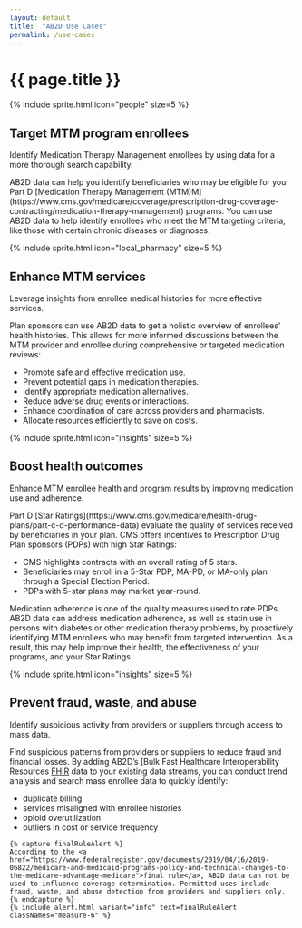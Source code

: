 ```yaml
---
layout: default
title:  "AB2D Use Cases"
permalink: /use-cases
---
```


# {{ page.title }}

<div class="grid-row grid-gap margin-y-4">
  <div class="grid-col-auto">
    {% include sprite.html icon="people" size=5 %}
  </div>
  <div class="grid-col-fill">
    <h2>Target MTM program enrollees</h2>
    <p class="usa-intro text-balance measure-4">Identify Medication Therapy Management enrollees by using data for a more thorough search capability.</p>
    <p>AB2D data can help you identify beneficiaries who may be eligible for your Part D [Medication Therapy Management (MTM)M](https://www.cms.gov/medicare/coverage/prescription-drug-coverage-contracting/medication-therapy-management) programs. You can use AB2D data to help identify enrollees who meet the MTM targeting criteria, like those with certain chronic diseases or diagnoses.</p>
  </div>
</div>

<div class="grid-row grid-gap margin-y-4">
  <div class="grid-col-auto">
    {% include sprite.html icon="local_pharmacy" size=5 %}
  </div>
  <div class="grid-col-fill">
    <h2>Enhance MTM services</h2>
    <p class="usa-intro text-balance measure-4">Leverage insights from enrollee medical histories for more effective services.</p>
    <p>Plan sponsors can use AB2D data to get a holistic overview of enrollees' health histories. This allows for more informed discussions between the MTM provider and enrollee during comprehensive or targeted medication reviews:</p>
    <ul>
      <li>Promote safe and effective medication use.</li>
      <li>Prevent potential gaps in medication therapies.</li>
      <li>Identify appropriate medication alternatives.</li>
      <li>Reduce adverse drug events or interactions.</li>
      <li>Enhance coordination of care across providers and pharmacists.</li>
      <li>Allocate resources efficiently to save on costs.</li>
    </ul>
  </div>
</div>

<div class="grid-row grid-gap margin-y-4">
  <div class="grid-col-auto">
    {% include sprite.html icon="insights" size=5 %}
  </div>
  <div class="grid-col-fill">
    <h2>Boost health outcomes</h2>
    <p class="usa-intro text-balance measure-4">Enhance MTM enrollee health and program results by improving medication use and adherence.</p>
    <p>Part D [Star Ratings](https://www.cms.gov/medicare/health-drug-plans/part-c-d-performance-data) evaluate the quality of services received by beneficiaries in your plan. CMS offers incentives to Prescription Drug Plan sponsors (PDPs) with high Star Ratings:</p>
    <ul>
      <li>CMS highlights contracts with an overall rating of 5 stars.</li>
      <li>Beneficiaries may enroll in a 5-Star PDP, MA-PD, or MA-only plan through a Special Election Period.</li>
      <li>PDPs with 5-star plans may market year-round.</li>
    </ul>
    <p>Medication adherence is one of the quality measures used to rate PDPs. AB2D data can address medication adherence, as well as statin use in persons with diabetes or other medication therapy problems, by proactively identifying MTM enrollees who may benefit from targeted intervention. As a result, this may help improve their health, the effectiveness of your programs, and your Star Ratings.</p>
  </div>
</div>

<div class="grid-row grid-gap margin-y-4">
  <div class="grid-col-auto">
    {% include sprite.html icon="insights" size=5 %}
  </div>
  <div class="grid-col-fill">
    <h2>Prevent fraud, waste, and abuse</h2>
    <p class="usa-intro text-balance measure-4">Identify suspicious activity from providers or suppliers through access to mass data.</p>
    <p>Find suspicious patterns from providers or suppliers to reduce fraud and financial losses. By adding AB2D’s [Bulk Fast Healthcare Interoperability Resources <a href="https://www.hl7.org/fhir/overview.html">FHIR</a> data to your existing data streams, you can conduct trend analysis and search mass enrollee data to quickly identify:</p>
    <ul>
      <li>duplicate billing</li>
      <li>services misaligned with enrollee histories</li>
      <li>opioid overutilization</li>
      <li>outliers in cost or service frequency</li>
    </ul>

    {% capture finalRuleAlert %}
    According to the <a href="https://www.federalregister.gov/documents/2019/04/16/2019-06822/medicare-and-medicaid-programs-policy-and-technical-changes-to-the-medicare-advantage-medicare">final rule</a>, AB2D data can not be used to influence coverage determination. Permitted uses include fraud, waste, and abuse detection from providers and suppliers only.
    {% endcapture %}
    {% include alert.html variant="info" text=finalRuleAlert classNames="measure-6" %}
  </div>
</div>
